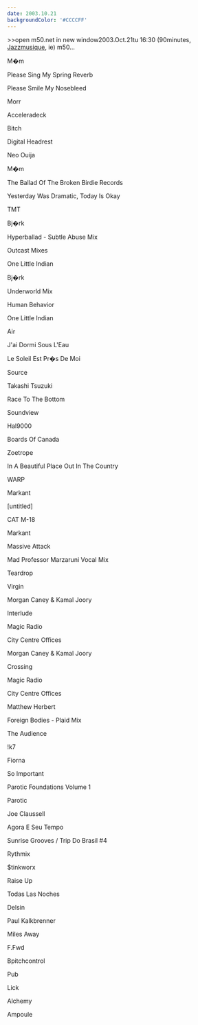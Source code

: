 ```yaml
---
date: 2003.10.21
backgroundColor: '#CCCCFF'
---
```


\>>open m50.net in new window2003.Oct.21tu 16:30 (90minutes, [Jazzmusique](http://www.netmusique.com/), ie) m50...

M�m

Please Sing My Spring Reverb

Please Smile My Nosebleed

Morr

Acceleradeck

Bitch

Digital Headrest

Neo Ouija

M�m

The Ballad Of The Broken Birdie Records

Yesterday Was Dramatic, Today Is Okay

TMT

Bj�rk

Hyperballad - Subtle Abuse Mix

Outcast Mixes

One Little Indian

Bj�rk

Underworld Mix

Human Behavior

One Little Indian

Air

J'ai Dormi Sous L'Eau

Le Soleil Est Pr�s De Moi

Source

Takashi Tsuzuki

Race To The Bottom

Soundview

Hal9000

Boards Of Canada

Zoetrope

In A Beautiful Place Out In The Country

WARP

Markant

\[untitled\]

CAT M-18

Markant

Massive Attack

Mad Professor Marzaruni Vocal Mix

Teardrop

Virgin

Morgan Caney & Kamal Joory

Interlude

Magic Radio

City Centre Offices

Morgan Caney & Kamal Joory

Crossing

Magic Radio

City Centre Offices

Matthew Herbert

Foreign Bodies - Plaid Mix

The Audience

!k7

Fiorna

So Important

Parotic Foundations Volume 1

Parotic

Joe Claussell

Agora E Seu Tempo

Sunrise Grooves / Trip Do Brasil #4

Rythmix

$tinkworx

Raise Up

Todas Las Noches

Delsin

Paul Kalkbrenner

Miles Away

F.Fwd

Bpitchcontrol

Pub

Lick

Alchemy

Ampoule